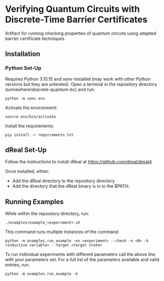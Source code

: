 # Verifying Quantum Circuits with Discrete-Time Barrier Certificates
Artifact for running checking properties of quantum circuits using adapted barrier certificate techniques.

## Installation
### Python Set-Up
Requires Python 3.10.15 and venv installed (may work with other Python versions but they are untested). Open a terminal in the repository directory (somewhere/discrete-quantum-bc) and run:

```python -m venv env```

Activate the environment:

```source env/bin/activate```

Install the requirements:

```pip install -r requirements.txt```

## dReal Set-Up
Follow the instructions to install dReal at https://github.com/dreal/dreal4

Once installed, either:
- Add the dReal directory to the repository directory
- Add the directory that the dReal binary is in to the $PATH.

## Running Examples
While within the repository directory, run:

```./examples/example_<experiment>.sh```

This command runs multiple instances of the command:

```python -m examples.run_example -ex <experiment> --check -n <N> -k <inductive variable> --target <target state>```

To run individual experiments with different paramaters call the above line with your parameters set. For a full list of the parameters available and valid entries, run:

```python -m examples.run_example -h```
